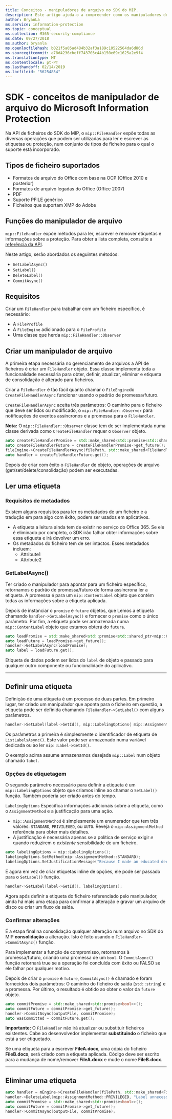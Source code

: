```yaml
---
title: Conceitos - manipuladores de arquivo no SDK do MIP.
description: Este artigo ajuda-o a compreender como os manipuladores de API de ficheiros são criadas e utilizadas para chamar operações.
author: BryanLa
ms.service: information-protection
ms.topic: conceptual
ms.collection: M365-security-compliance
ms.date: 09/27/2018
ms.author: bryanla
ms.openlocfilehash: b021f5a05ad484b32af3a189c10522564da6d86d
ms.sourcegitcommit: a78d4236cbeff743703c44b150e69c1625a2e9f4
ms.translationtype: MT
ms.contentlocale: pt-PT
ms.lasthandoff: 02/14/2019
ms.locfileid: "56254854"
---
```

# <a name="microsoft-information-protection-sdk---file-handler-concepts"></a>SDK - conceitos de manipulador de arquivo do Microsoft Information Protection

Na API de ficheiros do SDK do MIP, o `mip::FileHandler` expõe todas as diversas operações que podem ser utilizadas para ler e escrever as etiquetas ou proteção, num conjunto de tipos de ficheiro para o qual o suporte está incorporado. 

## <a name="supported-file-types"></a>Tipos de ficheiro suportados

- Formatos de arquivo do Office com base na OCP (Office 2010 e posterior)
- Formatos de arquivo legadas do Office (Office 2007)
- PDF
- Suporte PFILE genérico
- Ficheiros que suportam XMP do Adobe

## <a name="file-handler-functions"></a>Funções do manipulador de arquivo

`mip::FileHandler` expõe métodos para ler, escrever e remover etiquetas e informações sobre a proteção. Para obter a lista completa, consulte a [referência da API](reference/class_mip_filehandler.md).

Neste artigo, serão abordados os seguintes métodos:

- `GetLabelAsync()`
- `SetLabel()`
- `DeleteLabel()`
- `CommitAsync()`

## <a name="requirements"></a>Requisitos

Criar um `FileHandler` para trabalhar com um ficheiro específico, é necessário:

- A `FileProfile`
- A `FileEngine` adicionado para o `FileProfile`
- Uma classe que herda `mip::FileHandler::Observer`

## <a name="create-a-file-handler"></a>Criar um manipulador de arquivo

A primeira etapa necessária no gerenciamento de arquivos a API de ficheiros é criar um `FileHandler` objeto. Essa classe implementa toda a funcionalidade necessária para obter, definir, atualizar, eliminar e etiqueta de consolidação é alterado para ficheiros.

Criar a `FileHandler` é tão fácil quanto chamar o `FileEngine`do `CreateFileHandlerAsync` funcionar usando o padrão de promessa/futuro.

`CreateFileHandlerAsync` aceita três parâmetros: O caminho para o ficheiro que deve ser lidos ou modificado, o `mip::FileHandler::Observer` para notificações de eventos assíncronos e a promessa para o `FileHandler`.

**Nota:** O `mip::FileHandler::Observer` classe tem de ser implementada numa classe derivada como `CreateFileHandler` requer o `Observer` objeto. 

```cpp
auto createFileHandlerPromise = std::make_shared<std::promise<std::shared_ptr<mip::FileHandler>>>();
auto createFileHandlerFuture = createFileHandlerPromise->get_future();
fileEngine->CreateFileHandlerAsync(filePath, std::make_shared<FileHandlerObserver>(), createFileHandlerPromise);
auto handler = createFileHandlerFuture.get();
```

Depois de criar com êxito o `FileHandler` de objeto, operações de arquivo (get/set/delete/consolidação) podem ser executadas.

## <a name="read-a-label"></a>Ler uma etiqueta

### <a name="metadata-requirements"></a>Requisitos de metadados

Existem alguns requisitos para ler os metadados de um ficheiro e a tradução em para algo com êxito, podem ser usados em aplicativos.

- A etiqueta a leitura ainda tem de existir no serviço do Office 365. Se ele é eliminado por completo, o SDK irão falhar obter informações sobre essa etiqueta e irá devolver um erro.
- Os metadados do ficheiro tem de ser intactos. Esses metadados incluem:
  - Attribute1
  - Attribute2

### <a name="getlabelasync"></a>GetLabelAsync()

Ter criado o manipulador para apontar para um ficheiro específico, retornamos o padrão de promessa/futuro de forma assíncrona ler a etiqueta. A promessa é para um `mip::ContentLabel` objeto que contém todas as informações sobre a etiqueta aplicada.

Depois de instanciar o `promise` e `future` objetos, que Lemos a etiqueta chamando `handler->GetLabelAsync()` e fornecer o `promise` como o único parâmetro. Por fim, a etiqueta pode ser armazenada numa `mip::ContentLabel` objeto que estamos obterá do `future`.

```cpp
auto loadPromise = std::make_shared<std::promise<std::shared_ptr<mip::ContentLabel>>>();
auto loadFuture = loadPromise->get_future();
handler->GetLabelAsync(loadPromise);
auto label = loadFuture.get();
```

Etiqueta de dados podem ser lidos do `label` de objeto e passado para qualquer outro componente ou funcionalidade do aplicativo.

***

## <a name="set-a-label"></a>Definir uma etiqueta

Definição de uma etiqueta é um processo de duas partes. Em primeiro lugar, ter criado um manipulador que aponta para o ficheiro em questão, a etiqueta pode ser definida chamando `FileHandler->SetLabel()` com alguns parâmetros.

```cpp
handler->SetLabel(label->GetId(), mip::LabelingOptions{ mip::AssignmentMethod::PRIVILEGED, "" });
```

Os parâmetros a primeira é simplesmente o identificador de etiqueta de `ListLabelsAsync()`. Este valor pode ser armazenado numa variável dedicada ou ao ler `mip::Label->GetId()`.

O exemplo acima assume armazenamos desejada `mip::Label` num objeto chamado `label`.

### <a name="labeling-options"></a>Opções de etiquetagem

O segundo parâmetro necessário para definir a etiqueta é um `mip::LabelingOptions` objeto que criamos inline ao chamar o `SetLabel()` função. Também poderia ser criado antes do tempo.

`LabelingOptions` Especifica informações adicionais sobre a etiqueta, como o `AssignmentMethod` e a justificação para uma ação.

- `mip::AssignmentMethod` é simplesmente um enumerador que tem três valores: `STANDARD`, `PRIVILEGED`, ou `AUTO`. Reveja o `mip::AssignmentMethod` referência para obter mais detalhes.
- A justificação é necessária apenas se a política de serviço exigir *e* quando reduzirem o *existente* sensibilidade de um ficheiro.

```cpp
auto labelingOptions = mip::LabelingOptions();
labelingOptions.SetMethod(mip::AssignmentMethod::STANDARD);
labelingOptions.SetJustificationMessage("Because I made an educated decision based upon the contents of this file.");
```

E agora em vez de criar etiquetas inline de opções, ele pode ser passado para o `SetLabel()` função.

```cpp
handler->SetLabel(label->GetId(), labelingOptions);
```

Agora após definir a etiqueta do ficheiro referenciado pelo manipulador, ainda há mais uma etapa para confirmar a alteração e gravar um arquivo de disco ou criar um fluxo de saída.

### <a name="commit-changes"></a>Confirmar alterações

É a etapa final na consolidação qualquer alteração num arquivo no SDK do MIP **consolidação** a alteração. Isto é feito usando o `FileHandler->CommitAsync()` função. 

Para implementar a função de compromisso, retornamos à promessa/futuro, criando uma promessa de um `bool`. O `CommitAsync()` função retornará true se a operação foi concluída com êxito ou FALSO se ele falhar por qualquer motivo. 

Depois de criar o `promise` e `future`, `CommitAsync()` é chamado e foram fornecidos dois parâmetros: O caminho do ficheiro de saída (`std::string`) e a promessa. Por último, o resultado é obtido ao obter o valor da `future` objeto.

```cpp
auto commitPromise = std::make_shared<std::promise<bool>>();
auto commitFuture = commitPromise->get_future();
handler->CommitAsync(outputFile, commitPromise);
auto wasCommitted = commitFuture.get();
```

**Importante:** O `FileHandler` não irá atualizar ou substituir ficheiros existentes. Cabe ao desenvolvedor implementar **substituindo** o ficheiro que está a ser etiquetado. 

Se uma etiqueta para a escrever **FileA.docx**, uma cópia do ficheiro **FileB.docx**, será criado com a etiqueta aplicada. Código deve ser escrito para a mudança de nome/remover **FileA.docx** e mude o nome **FileB.docx**.

***

## <a name="delete-a-label"></a>Eliminar uma etiqueta

```cpp
auto handler = mEngine->CreateFileHandler(filePath, std::make_shared<FileHandlerObserverImpl>());
handler->DeleteLabel(mip::AssignmentMethod::PRIVILEGED, "Label unnecessary.");
auto commitPromise = std::make_shared<std::promise<bool>>();
auto commitFuture = commitPromise->get_future();
handler->CommitAsync(outputFile, commitPromise);
```
